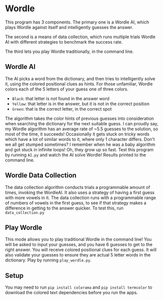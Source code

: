 # Wordle
This program has 3 components. The primary one is a Wordle AI, which plays Wordle against itself and intelligently guesses the answer.

The second is a means of data collection, which runs multiple trials Wordle AI with different strategies to benchmark the success rate. 

The third lets you play Wordle traditionally, in the command line. 

## Wordle AI
The AI picks a word from the dictionary, and then tries to intelligently solve it, using the colored positional clues as hints. For those unfamiliar, Wordle colors each of the 5 letters of your guess one of three colors. 

- `Black`: that letter is not found in the answer word 
- `Yellow`: that letter is in the answer, but it is not in the correct position
- `Green`: that is the correct letter,  in the correct spot

The algorithm takes the color hints of previous guesses into consideration when searching the dictionary for the next suitable guess. I can proudly say, my Wordle algorithm has an average rate of ~5.5 guesses to the solution, so most of the time, it succeeds! Occasionally it gets stuck on tricky words which have a lot of similar words to it, where only 1 character differs. Don't we all get stumped sometimes? I remember when he was a baby algorithm and got stuck in infinite loops! Oh, they grow up so fast. Test this program by running  `AI.py` and watch the AI solve Wordle! Results printed to the command line.

## Wordle Data Collection
The data collection algorithm conducts trials a programmable amount of times, invoking the WordleAI. It also uses a strategy of having a first guess with more vowels in it. The data collection runs with a programmable range of numbers of vowels in the first guess, to see if that strategy makes a difference in getting to the answer quicker. To test this, run `data_collection.py` 

## Play Wordle 
This mode allows you to play traditional Wordle in the command line! You will be asked to input your guesses, and you have 6 guesses to get to the right answer. You will receive colored positional clues for each guess. It will also validate your guesses to ensure they are actual 5 letter words in the dictionary. Play by running `play_wordle.py`. 

## Setup
You may need to run `pip install colorama` and `pip install termcolor` to download the colored text dependencies before you run the apps.